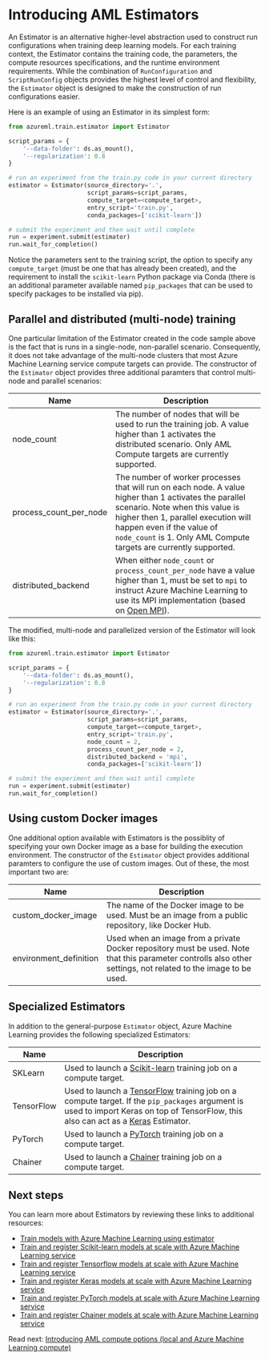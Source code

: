 # Introducing AML Estimators

An Estimator is an alternative higher-level abstraction used to construct run configurations when training deep learning models. For each training context, the Estimator contains the training code, the parameters, the compute resources specifications, and the runtime environment requirements. While the combination of `RunConfiguration` and `ScriptRunConfig` objects provides the highest level of control and flexibility, the `Estimator` object is designed to make the construction of run configurations easier.

Here is an example of using an Estimator in its simplest form:

```python
from azureml.train.estimator import Estimator

script_params = {
    '--data-folder': ds.as_mount(),
    '--regularization': 0.8
}

# run an experiment from the train.py code in your current directory
estimator = Estimator(source_directory='.',
                      script_params=script_params,
                      compute_target=<compute_target>,
                      entry_script='train.py',
                      conda_packages=['scikit-learn'])

# submit the experiment and then wait until complete
run = experiment.submit(estimator)
run.wait_for_completion()
```
Notice the parameters sent to the training script, the option to specify any `compute_target` (must be one that has already been created), and the requirement to install the `scikit-learn` Python package via Conda (there is an additional parameter available named `pip_packages` that can be used to specify packages to be installed via pip). 

## Parallel and distributed (multi-node) training

One particular limitation of the Estimator created in the code sample above is the fact that is runs in a single-node, non-parallel scenario. Consequently, it does not take advantage of the multi-node clusters that most Azure Machine Learning service compute targets can provide. The constructor of the `Estimator` object provides three additional paramters that control multi-node and parallel scenarios:

Name | Description
--- | ---
node_count | The number of nodes that will be used to run the training job. A value higher than 1 activates the distributed scenario. Only AML Compute targets are currently supported.
process_count_per_node | The number of worker processes that will run on each node. A value higher than 1 activates the parallel scenario. Note when this value is higher then 1, parallel execution will happen even if the value of `node_count` is 1. Only AML Compute targets are currently supported.
distributed_backend | When either `node_count` or `process_count_per_node` have a value higher than 1, must be set to `mpi` to instruct Azure Machine Learning to use its MPI implementation (based on [Open MPI](https://www.open-mpi.org/)).

The modified, multi-node and parallelized version of the Estimator will look like this:

```python
from azureml.train.estimator import Estimator

script_params = {
    '--data-folder': ds.as_mount(),
    '--regularization': 0.8
}

# run an experiment from the train.py code in your current directory
estimator = Estimator(source_directory='.',
                      script_params=script_params,
                      compute_target=<compute_target>,
                      entry_script='train.py',
                      node_count = 2,
                      process_count_per_node = 2,
                      distributed_backend = 'mpi',
                      conda_packages=['scikit-learn'])

# submit the experiment and then wait until complete
run = experiment.submit(estimator)
run.wait_for_completion()
```

## Using custom Docker images

One additional option available with Estimators is the possiblity of specifying your own Docker image as a base for building the execution environment. The constructor of the `Estimator` object provides additional paramters to configure the use of custom images. Out of these, the most important two are:

Name | Description
--- | ---
custom_docker_image | The name of the Docker image to be used. Must be an image from a public repository, like Docker Hub.
environment_definition | Used when an image from a private Docker repository must be used. Note that this parameter controlls also other settings, not related to the image to be used.

## Specialized Estimators

In addition to the general-purpose `Estimator` object, Azure Machine Learning provides the following specialized Estimators:

Name | Description
--- | ---
SKLearn | Used to launch a [Scikit-learn](https://scikit-learn.org/stable/index.html) training job on a compute target.
TensorFlow | Used to launch a [TensorFlow](https://www.tensorflow.org) training job on a compute target. If the `pip_packages` argument is used to import Keras on top of TensorFlow, this also can act as a [Keras](https://keras.io) Estimator.
PyTorch | Used to launch a [PyTorch](https://pytorch.org) training job on a compute target.
Chainer | Used to launch a [Chainer](https://chainer.org) training job on a compute target.

## Next steps

You can learn more about Estimators by reviewing these links to additional resources:

- [Train models with Azure Machine Learning using estimator](https://docs.microsoft.com/azure/machine-learning/service/how-to-train-ml-models)
- [Train and register Scikit-learn models at scale with Azure Machine Learning service](https://docs.microsoft.com/azure/machine-learning/service/how-to-train-scikit-learn)
- [Train and register Tensorflow models at scale with Azure Machine Learning service](https://docs.microsoft.com/azure/machine-learning/service/how-to-train-tensorflow)
- [Train and register Keras models at scale with Azure Machine Learning service](https://docs.microsoft.com/azure/machine-learning/service/how-to-train-keras)
- [Train and register PyTorch models at scale with Azure Machine Learning service](https://docs.microsoft.com/azure/machine-learning/service/how-to-train-pytorch)
- [Train and register Chainer models at scale with Azure Machine Learning service](https://docs.microsoft.com/azure/machine-learning/service/how-to-train-chainer)

Read next: [Introducing AML compute options (local and Azure Machine Learning compute)](./aml-compute-options.md)
